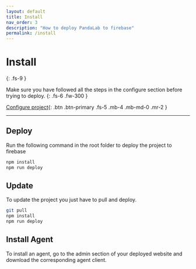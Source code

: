 ```yaml
---
layout: default
title: Install
nav_order: 3
description: "How to deploy PandaLab to firebase"
permalink: /install
---
```


# Install
{: .fs-9 }

Make sure you have followed all the steps in the configure section before trying to deploy.
{: .fs-6 .fw-300 }

[Configure project](configure){: .btn .btn-primary .fs-5 .mb-4 .mb-md-0 .mr-2 } 

---

## Deploy

Run the following command in the root folder to deploy the project to firebase
```bash
npm install
npm run deploy
```

## Update

To update the project you just have to pull and deploy.

```bash
git pull
npm install
npm run deploy
```

## Install Agent

To install an agent, go to the admin section of your deployed website and download the corresponding agent client.
